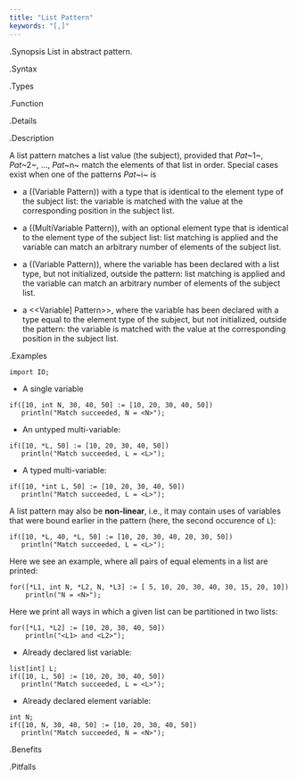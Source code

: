 ```yaml
---
title: "List Pattern"
keywords: "[,]"
---
```


.Synopsis
List in abstract pattern.

.Syntax

.Types

.Function

.Details

.Description

A list pattern matches a list value (the subject), provided that _Pat_~1~, _Pat_~2~, ..., _Pat_~n~ match the elements of that list in order. 
Special cases exist when one of the patterns _Pat_~i~ is

*  a ((Variable Pattern)) with a type that is identical to the element type of the subject list: the variable is matched with the value at the corresponding position in the subject list.

*  a ((MultiVariable Pattern)), with an optional element type that is identical to the element type of the subject list: list matching is applied and the variable can match an arbitrary number of elements of the subject list.

*  a ((Variable Pattern)), where the variable has been declared with a list type, but not initialized, outside the pattern: list matching is applied and the variable can match an arbitrary number of elements of the subject list.

*  a <<Variable] Pattern>>, where the variable has been declared with a type equal to the element type of the subject, but not initialized, outside the pattern: the variable is matched with the value at the corresponding position in the subject list.


.Examples
```rascal-shell
import IO;
```

* A single variable
```rascal-shell,continue
if([10, int N, 30, 40, 50] := [10, 20, 30, 40, 50])
   println("Match succeeded, N = <N>");
```

* An untyped multi-variable:
```rascal-shell,continue
if([10, *L, 50] := [10, 20, 30, 40, 50])
   println("Match succeeded, L = <L>");
```

* A typed multi-variable:
```rascal-shell,continue
if([10, *int L, 50] := [10, 20, 30, 40, 50])
   println("Match succeeded, L = <L>");
```

A list pattern may also be __non-linear__, i.e., it may contain uses of variables that were bound earlier in the pattern
(here, the second occurence of `L`):
```rascal-shell,continue
if([10, *L, 40, *L, 50] := [10, 20, 30, 40, 20, 30, 50])
   println("Match succeeded, L = <L>");
```
Here we see an example, where all pairs of equal elements in a list are printed:
```rascal-shell,continue
for([*L1, int N, *L2, N, *L3] := [ 5, 10, 20, 30, 40, 30, 15, 20, 10])
    println("N = <N>");
```
Here we print all ways in which a given list can be partitioned in two lists:
```rascal-shell,continue
for([*L1, *L2] := [10, 20, 30, 40, 50]) 
    println("<L1> and <L2>");
```

* Already declared list variable:
```rascal-shell,continue
list[int] L;
if([10, L, 50] := [10, 20, 30, 40, 50])
   println("Match succeeded, L = <L>");
```

* Already declared element variable:
```rascal-shell,continue
int N;
if([10, N, 30, 40, 50] := [10, 20, 30, 40, 50])
   println("Match succeeded, N = <N>");
```

.Benefits

.Pitfalls


